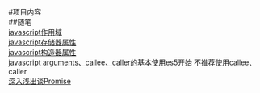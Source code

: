 #项目内容</br>
##随笔</br>
[javascript作用域](https://github.com/likaixuan/record/issues/4)</br>
[javascript存储器属性](https://github.com/likaixuan/record/issues/5)</br>
[javascript构造器属性](https://github.com/likaixuan/record/issues/3)</br>
[javascript arguments、callee、caller的基本使用](https://github.com/likaixuan/record/issues/2)es5开始
不推荐使用callee、caller</br>
[深入浅出谈Promise](https://github.com/likaixuan/record/issues/1)</br>
